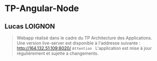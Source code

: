 # TP-Angular-Node

## Lucas LOIGNON

> Webapp réalisé dans le cadre du TP Architecture des Applications.
> Une version live-server est disponible à l'addresse suivante : http://164.132.51.109:8020/
>`Attention ` L'application est mise à jour régulièrement et sujette a changements.
